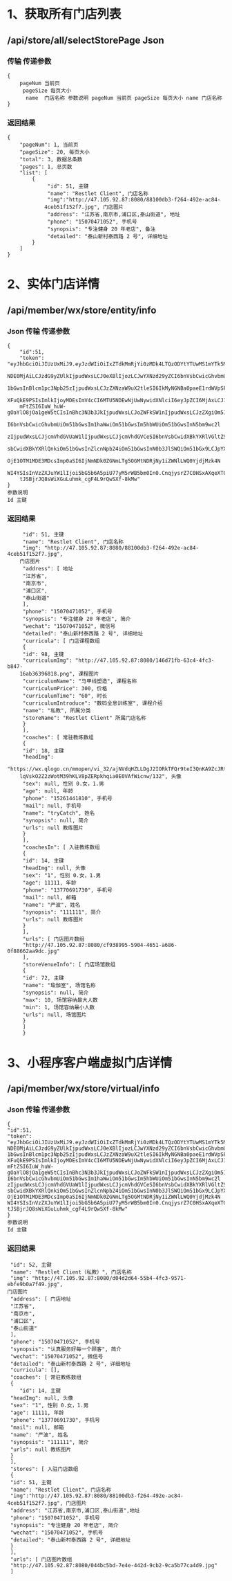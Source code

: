 # 1、获取所有门店列表

## /api/store/all/selectStorePage Json

### 传输 传递参数 
	{
		pageNum 当前页
		 pageSize 每页大小
		  name  门店名称 参数说明 pageNum 当前页 pageSize 每页大小 name 门店名称 
	}
### 返回结果 
	{
		"pageNum": 1, 当前页
		"pageSize": 20, 每页大小
		"total": 3, 数据总条数
		"pages": 1, 总页数	
		"list": [
			{
				 "id": 51, 主键
				 "name": "Restlet Client", 门店名称
				 "img":"http://47.105.92.87:8080/88100db3-f264-492e-ac84-
				4ceb51f152f7.jpg", 门店图片
				 "address": "江苏省,南京市,浦口区,泰山街道", 地址
				 "phone": "15070471052", 手机号
				 "synopsis": "专注健身 20 年老店", 备注
				 "detailed": "泰山新村泰西路 2 号", 详细地址
 			}
 		]
	}

# 2、实体门店详情
## /api/member/wx/store/entity/info
### Json 传输 传递参数
	{
		"id":51,
		"token": "eyJhbGciOiJIUzUxMiJ9.eyJzdWIiOiIxZTdkMmRjYi0zMDk4LTQzODYtYTUwMS1mYTk5MWVm
		NDE0MjAiLCJzdG9yZUlkIjpudWxsLCJ0eXBlIjozLCJwYXNzd29yZCI6bnVsbCwicGhvbmUiOm5
		1bGwsInBlcm1pc3Npb25zIjpudWxsLCJzZXNzaW9uX2tleSI6IkMyNGNBa0paeE1rdWVpSFd5Y
		XFuQkE9PSIsImlkIjoyMDEsImV4cCI6MTU5NDEwNjUwNywidXNlciI6eyJpZCI6MjAxLCJ1c2Vyb
		mFtZSI6IuW_huW-gOaYlO8jOa1geW5tCIsInBhc3N3b3JkIjpudWxsLCJoZWFkSW1nIjpudWxsLCJzZXgiOm51bGwsImFnZS
		I6bnVsbCwicGhvbmUiOm51bGwsIm1haWwiOm51bGwsIm5hbWUiOm51bGwsInN5bm9wc2l
		zIjpudWxsLCJjcmVhdGVUaW1lIjpudWxsLCJjcmVhdGVCeSI6bnVsbCwidXBkYXRlVGltZSI6bnV
		sbCwidXBkYXRlQnkiOm51bGwsInZlcnNpb24iOm51bGwsInN0b3JlSWQiOm51bGx9LCJpYXQi
		OjE1OTM1MDE3MDcsImp0aSI6IjNmNDk0ZGNmLTg5OGMtNDRjNy1iZWNlLWQ0YjdjMzk4N
		WI4YSIsInVzZXJuYW1lIjoi5bG5b6A5piU77yM5rWB5bm0In0.CnqjysrZ7C0HSxAXqeXTGJvi7OeSFHawFQYbqwfYvrcQZ1HK
		tJSBjrJQ8sWiXGuLuhmk_cgF4L9rQwSXf-8kMw"
	}
	参数说明
	Id 主键
### 返回结果
		 "id": 51, 主键
		 "name": "Restlet Client", 门店名称
		 "img": "http://47.105.92.87:8080/88100db3-f264-492e-ac84-4ceb51f152f7.jpg",
		门店图片
		 "address": [ 地址
		 "江苏省",
		 "南京市",
		 "浦口区",
		 "泰山街道"
		 ],
		 "phone": "15070471052", 手机号
		 "synopsis": "专注健身 20 年老店", 简介
		 "wechat": "15070471052", 微信号
		 "detailed": "泰山新村泰西路 2 号", 详细地址
		 "curricula": [ 门店课程数组
		 {
		 "id": 98, 主键
		 "curriculumImg": "http://47.105.92.87:8080/146d71fb-63c4-4fc3-b847-
		16ab36396818.png", 课程图片
		 "curriculumName": "马甲线塑造", 课程名称
		 "curriculumPrice": 300, 价格
		 "curriculumTime": "60", 时长
		 "curriculumIntroduce": "数码全息训练室", 课程介绍
		 "name": "私教", 所属分类
		 "storeName": "Restlet Client" 所属门店名称
		 }
		 ],
		 "coaches": [ 常驻教练数组
		 {
		 "id": 18, 主键
		 "headImg":
		"https://wx.qlogo.cn/mmopen/vi_32/ajNVdqHZLLDgJ2IORkTFQr9teI3QnKA9ZcJRtlaKgHTEgS
		lqVskO2Z2zWotM39hKLV8pZERpkhqia0E0VAfWicnw/132", 头像
		 "sex": null, 性别 0.女，1.男
		 "age": null, 年龄
		 "phone": "15261441810", 手机号
		 "mail": null, 手机号
		 "name": "tryCatch", 姓名
		 "synopsis": null, 简介
		 "urls": null 教练图片
		 }
		 ],
		 "coachesIn": [ 入驻教练数组
		 {
		 "id": 14, 主键
		 "headImg": null, 头像
		 "sex": "1", 性别 0.女，1.男
		 "age": 11111, 年龄
		 "phone": "13770691730", 手机号
		 "mail": null, 邮箱
		 "name": "严波", 姓名
		 "synopsis": "111111", 简介
		 "urls": null 教练图片
		 }
		 ],
		 "urls": [ 门店图片数组
		 "http://47.105.92.87:8080/cf938995-5904-4651-a686-0f88662aa9dc.jpg"
		 ],
		 "storeVenueInfo": [ 门店场馆数组
		 {
		 "id": 72, 主键
		 "name": "瑜伽室", 场馆名称
		 "synopsis": null, 简介
		 "max": 10, 场馆容纳最大人数
		 "min": 1, 场馆容纳最小人数
		 "urls": null, 场馆图片
		 }
		 ]
		 }



# 3、小程序客户端虚拟门店详情 

## /api/member/wx/store/virtual/info

### Json 传输 传递参数
	{
	"id":51,
	"token":
	"eyJhbGciOiJIUzUxMiJ9.eyJzdWIiOiIxZTdkMmRjYi0zMDk4LTQzODYtYTUwMS1mYTk5MWVm
	NDE0MjAiLCJzdG9yZUlkIjpudWxsLCJ0eXBlIjozLCJwYXNzd29yZCI6bnVsbCwicGhvbmUiOm5
	1bGwsInBlcm1pc3Npb25zIjpudWxsLCJzZXNzaW9uX2tleSI6IkMyNGNBa0paeE1rdWVpSFd5Y
	XFuQkE9PSIsImlkIjoyMDEsImV4cCI6MTU5NDEwNjUwNywidXNlciI6eyJpZCI6MjAxLCJ1c2Vyb
	mFtZSI6IuW_huW-gOaYlO8jOa1geW5tCIsInBhc3N3b3JkIjpudWxsLCJoZWFkSW1nIjpudWxsLCJzZXgiOm51bGwsImFnZS
	I6bnVsbCwicGhvbmUiOm51bGwsIm1haWwiOm51bGwsIm5hbWUiOm51bGwsInN5bm9wc2l
	zIjpudWxsLCJjcmVhdGVUaW1lIjpudWxsLCJjcmVhdGVCeSI6bnVsbCwidXBkYXRlVGltZSI6bnV
	sbCwidXBkYXRlQnkiOm51bGwsInZlcnNpb24iOm51bGwsInN0b3JlSWQiOm51bGx9LCJpYXQi
	OjE1OTM1MDE3MDcsImp0aSI6IjNmNDk0ZGNmLTg5OGMtNDRjNy1iZWNlLWQ0YjdjMzk4N
	WI4YSIsInVzZXJuYW1lIjoi5bG5b6A5piU77yM5rWB5bm0In0.CnqjysrZ7C0HSxAXqeXTGJvi7OeSFHawFQYbqwfYvrcQZ1HK
	tJSBjrJQ8sWiXGuLuhmk_cgF4L9rQwSXf-8kMw"
	}
	参数说明
	Id 主键
### 返回结果
	 "id": 52, 主键
	 "name": "Restlet Client（私教）", 门店名称
	 "img": "http://47.105.92.87:8080/d04d2d64-55b4-4fc3-9571-ebfe9b0a7f49.jpg",
	门店图片
	 "address": [ 门店地址
	 "江苏省",
	 "南京市",
	 "浦口区",
	 "泰山街道"
	 ],
	 "phone": "15070471052", 手机号
	 "synopsis": "认真服务好每一个顾客", 简介
	 "wechat": "15070471052", 微信号
	 "detailed": "泰山新村泰西路 2 号", 详细地址
	 "curricula": [],
	 "coaches": [ 常驻教练数组
	 {
	 	"id": 14, 主键
	 "headImg": null, 头像
	 "sex": "1", 性别 0.女，1.男
	 "age": 11111, 年龄
	 "phone": "13770691730", 手机号
	 "mail": null, 邮箱
	 "name": "严波", 姓名
	 "synopsis": "111111", 简介
	 "urls": null 教练图片
	 }
	 ],
	 "stores": [ 入驻门店数组
	 {
	 "id": 51, 主键
	 "name": "Restlet Client", 门店名称
	 "img":"http://47.105.92.87:8080/88100db3-f264-492e-ac84-
	4ceb51f152f7.jpg", 门店图片
	 "address": "江苏省,南京市,浦口区,泰山街道",地址
	 "phone": "15070471052", 手机号
	 "synopsis": "专注健身 20 年老店", 简介
	 "wechat": "15070471052", 手机号
	 "detailed": "泰山新村泰西路 2 号", 详细地址
	 }
	 ],
	 "urls": [ 门店图片数组
	 "http://47.105.92.87:8080/044bc5bd-7e4e-442d-9cb2-9ca5b77ca4d9.jpg"
	 ]
